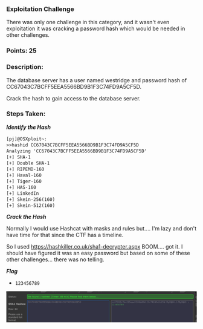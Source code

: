 ### Exploitation Challenge

There was only one challenge in this category, and it wasn't even exploitation it was cracking a password hash which would be needed in other challenges.

### Points: 25

### Description:

The database server has a user named westridge and password hash of CC67043C7BCFF5EEA5566BD9B1F3C74FD9A5CF5D.

Crack the hash to gain access to the database server.

### Steps Taken:

***Identify the Hash***

```
[pj]@OSXploit~:
>>hashid CC67043C7BCFF5EEA5566BD9B1F3C74FD9A5CF5D
Analyzing 'CC67043C7BCFF5EEA5566BD9B1F3C74FD9A5CF5D'
[+] SHA-1
[+] Double SHA-1
[+] RIPEMD-160
[+] Haval-160
[+] Tiger-160
[+] HAS-160
[+] LinkedIn
[+] Skein-256(160)
[+] Skein-512(160)

```

***Crack the Hash***

Normally I would use Hashcat with masks and rules but.... I'm lazy and don't have time for that since the CTF has a timeline.

So I used https://hashkiller.co.uk/sha1-decrypter.aspx BOOM.... got it. I should have figured it was an easy password but based on some of these other challenges... there was no telling.

***Flag***
  - ```123456789```


![Image](https://raw.githubusercontent.com/r4g1n-cajun/CTF-Writeups/master/NCSAM%20Hacktober%20CTF%202018/Exploitation/hashkiller.png?token=AlLywNnm8Infx6yldCvgrMxcrcYRtxvuks5b2hzBwA%3D%3D)
